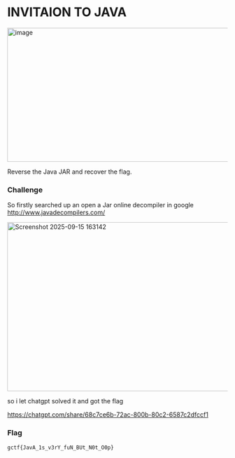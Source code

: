 # INVITAION TO JAVA
<img width="789" height="306" alt="image" src="https://github.com/user-attachments/assets/e78a8765-2972-4f79-94c7-5989120b2b99" />

Reverse the Java JAR and recover the flag.

### Challenge 

So firstly searched up an open a Jar online decompiler in google http://www.javadecompilers.com/

<img width="692" height="386" alt="Screenshot 2025-09-15 163142" src="https://github.com/user-attachments/assets/95274d4b-3340-4a53-a413-50e1e3a90489" />


so i let chatgpt solved it and got the flag 

https://chatgpt.com/share/68c7ce6b-72ac-800b-80c2-6587c2dfccf1

### Flag
```
gctf{JavA_1s_v3rY_fuN_BUt_N0t_O0p}
```
